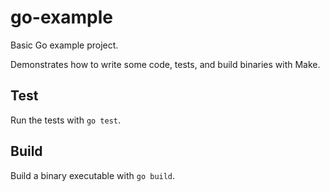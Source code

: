 # go-example

Basic Go example project.

Demonstrates how to write some code, tests, and build binaries with Make.

## Test

Run the tests with `go test`.

## Build

Build a binary executable with `go build`.
